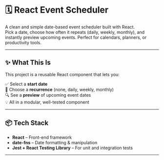 # 🗓️ React Event Scheduler

A clean and simple date-based event scheduler built with React.  
Pick a date, choose how often it repeats (daily, weekly, monthly), and instantly preview upcoming events. Perfect for calendars, planners, or productivity tools.

---

## ✨ What This Is

This project is a reusable React component that lets you:

✅ Select a **start date**  
🔁 Choose a **recurrence** (none, daily, weekly, monthly)  
🔍 See a **preview** of upcoming event dates  
💡 All in a modular, well-tested component

---

## 📦 Tech Stack

- **React** – Front-end framework
- **date-fns** – Date formatting & manipulation
- **Jest + React Testing Library** – For unit and integration tests

---


